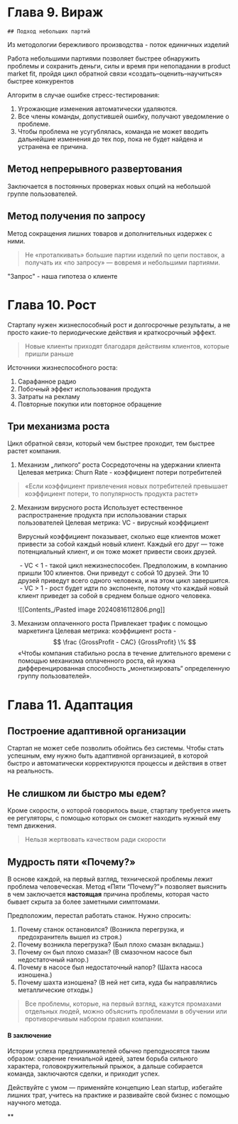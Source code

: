 # Глава 9. Вираж

	## Подход небольших партий
Из методологии бережливого производства - поток единичных изделий

Работа небольшими партиями позволяет быстрее обнаружить проблемы и сохранить деньги, силы и время при непопадании в product market fit,  пройдя цикл обратной связи «создать–оценить–научиться» быстрее конкурентов

Алгоритм в случае ошибке стресс-тестирования:
1. Угрожающие изменения автоматически удаляются.
2. Все члены команды, допустившей ошибку, получают уведомление о проблеме.
3. Чтобы проблема не усугублялась, команда не может вводить дальнейшие изменения до тех пор, пока не будет найдена и устранена ее причина.
## Метод непрерывного развертования
Заключается в постоянных проверках новых опций на небольшой группе пользователей.
## Метод получения по запросу
 Метод сокращения лишних товаров и дополнительных издержек с ними.
 
>  Не «проталкивать» большие партии изделий по цепи поставок, а получать их «по запросу» — вовремя и небольшими партиями.

"Запрос" - наша гипотеза о клиенте
# Глава 10. Рост

Стартапу нужен жизнеспособный рост и долгосрочные результаты, а не просто какие-то периодические действия и краткосрочный эффект.

> Новые клиенты приходят благодаря действиям клиентов, которые пришли раньше

Источники жизнеспособного роста:
1. Сарафанное радио
2. Побочный эффект использования продукта
3. Затраты на рекламу
4. Повторные покупки или повторное обращение
## Три механизма роста
Цикл обратной связи, который чем быстрее проходит, тем быстрее растет компания.

1. Механизм „липкого“ роста
	Сосредоточены на удержании клиента
	Целевая метрика: Churn Rate - коэффициент потери потребителей

> «Если коэффициент привлечения новых потребителей превышает коэффициент потери, то популярность продукта растет»

2. Механизм вирусного роста
	Использует естественное распространение продукта при использовании старых пользователей 
	Целевая метрика: VC - вирусный коэффициент
	
	Вирусный коэффициент показывает, сколько еще клиентов может привести за собой каждый новый клиент. Каждый его друг — тоже потенциальный клиент, и он тоже может привести своих друзей.
	
	 - VC < 1 - такой цикл нежизнеспособен. Предположим, в компанию пришли 100 клиентов. Они приведут с собой 10 друзей. Эти 10 друзей приведут всего одного человека, и на этом цикл завершится.
	 - VC > 1 - рост будет идти по экспоненте, потому что каждый новый клиент приведет за собой в среднем больше одного человека.
	
	![[Contents_/Pasted image 20240816112806.png]]

3. Механизм оплаченного роста
	Привлекает трафик с помощью маркетинга
	Целевая метрика: коэффициент роста -
$$
	\frac {GrossProfit - CAC} {GrossProfit} \%
$$
	«Чтобы компания стабильно росла в течение длительного времени с помощью механизма оплаченного роста, ей нужна дифференцированная способность „монетизировать“ определенную группу пользователей».
# Глава 11. Адаптация
##  Построение адаптивной организации
Стартап не может себе позволить обойтись без системы. Чтобы стать успешным, ему нужно быть адаптивной организацией, в которой быстро и автоматически корректируются процессы и действия в ответ на реальность.
## Не слишком ли быстро мы едем?
Кроме скорости, о которой говорилось выше, стартапу требуется иметь ее регуляторы, с помощью которых он сможет находить нужный ему темп движения.

> Нельзя жертвовать качеством ради скорости
## Мудрость пяти «Почему?»
В основе каждой, на первый взгляд, технической проблемы лежит проблема человеческая. Метод «Пяти “Почему?”» позволяет выяснить в чем заключается **настоящая** причина проблемы, которая часто бывает скрыта за более заметными симптомами.

Предположим, перестал работать станок. Нужно спросить:
1. Почему станок остановился? (Возникла перегрузка, и предохранитель вышел из строя.)
2. Почему возникла перегрузка? (Был плохо смазан вкладыш.)
3. Почему он был плохо смазан? (В смазочном насосе был недостаточный напор.)
4. Почему в насосе был недостаточный напор? (Шахта насоса изношена.)
5. Почему шахта изношена? (В ней нет сита, куда бы направлялись металлические отходы.)

>   Все проблемы, которые, на первый взгляд, кажутся промахами отдельных людей, можно объяснить проблемами в обучении или противоречивым набором правил компании.


#### В заключение

  

Истории успеха предпринимателей обычно преподносятся таким образом: озарение гениальной идеей, затем борьба сильного характера, головокружительный прыжок, а дальше собирается команда, заключаются сделки, и приходит успех.

  

Действуйте с умом — применяйте концепцию Lean startup, избегайте лишних трат, учитесь на практике и развивайте свой бизнес с помощью научного метода.

**